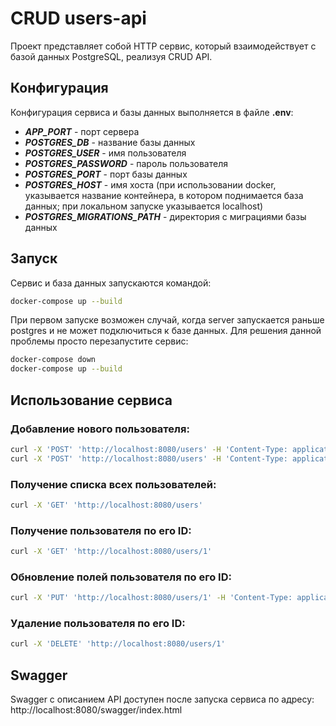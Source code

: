 # CRUD users-api

Проект представляет собой HTTP сервис, который взаимодействует с базой данных PostgreSQL, реализуя CRUD API.

## Конфигурация

Конфигурация сервиса и базы данных выполняется в файле **.env**:

- ***APP_PORT*** - порт сервера
- ***POSTGRES_DB*** - название базы данных
- ***POSTGRES_USER*** - имя пользователя
- ***POSTGRES_PASSWORD*** - пароль пользователя
- ***POSTGRES_PORT*** - порт базы данных
- ***POSTGRES_HOST*** - имя хоста (при использовании docker, указывается название контейнера, в котором поднимается база данных; при локальном запуске указывается localhost)
- ***POSTGRES_MIGRATIONS_PATH*** - директория с миграциями базы данных

## Запуск

Сервис и база данных запускаются командой:
```bash
docker-compose up --build
```
При первом запуске возможен случай, когда server запускается раньше postgres и не может подключиться к базе данных. Для решения данной проблемы просто перезапустите сервис:
```bash
docker-compose down
docker-compose up --build
```

## Использование сервиса

### Добавление нового пользователя:
```bash
curl -X 'POST' 'http://localhost:8080/users' -H 'Content-Type: application/json' -d '{"age": 25, "name": "John", "occupation": "Development in golang", "salary": 100000}'
curl -X 'POST' 'http://localhost:8080/users' -H 'Content-Type: application/json' -d '{"age": 50, "name": "Alex", "occupation": "Development in golang, java, c, c++ and many others.", "salary": 1000000}'
```

### Получение списка всех пользователей:
```bash
curl -X 'GET' 'http://localhost:8080/users' 
```

### Получение пользователя по его ID:
```bash
curl -X 'GET' 'http://localhost:8080/users/1'
```

### Обновление полей пользователя по его ID:
```bash
curl -X 'PUT' 'http://localhost:8080/users/1' -H 'Content-Type: application/json' -d '{"age": 20, "name": "Jake", "occupation": "Development in Java", "salary": 99999}'
```

### Удаление пользователя по его ID:
```bash
curl -X 'DELETE' 'http://localhost:8080/users/1'
```

## Swagger

Swagger с описанием API доступен после запуска сервиса по адресу:
http://localhost:8080/swagger/index.html

